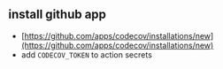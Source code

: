 ## install github app

- [https://github.com/apps/codecov/installations/new](https://github.com/apps/codecov/installations/new)
- add `CODECOV_TOKEN` to action secrets
